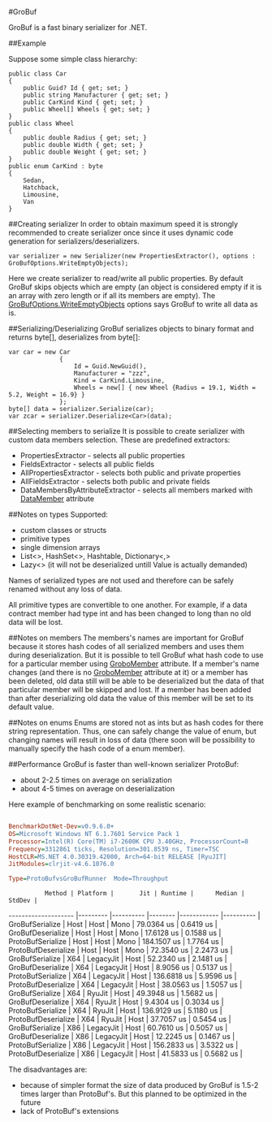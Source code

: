 #GroBuf

GroBuf is a fast binary serializer for .NET.

##Example

Suppose some simple class hierarchy:

```
public class Car
{
    public Guid? Id { get; set; }
    public string Manufacturer { get; set; }
    public CarKind Kind { get; set; }
    public Wheel[] Wheels { get; set; }
}
public class Wheel
{
    public double Radius { get; set; }
    public double Width { get; set; }
    public double Weight { get; set; }
}
public enum CarKind : byte
{
    Sedan,
    Hatchback,
    Limousine,
    Van
}
```

##Creating serializer
In order to obtain maximum speed it is strongly recommended to create serializer once since it uses dynamic code generation for serializers/deserializers.

```
var serializer = new Serializer(new PropertiesExtractor(), options : GroBufOptions.WriteEmptyObjects);
```

Here we create serializer to read/write all public properties.
By default GroBuf skips objects which are empty (an object is considered empty if it is an array with zero length or if all its members are empty). The [GroBufOptions.WriteEmptyObjects](https://github.com/homuroll/GroBuf/blob/master/GroBuf/GroBuf/GroBufOptions.cs) options says GroBuf to write all data as is.

##Serializing/Deserializing
GroBuf serializes objects to binary format and returns byte[], deserializes from byte[]:
```
var car = new Car
              {
                  Id = Guid.NewGuid(),
                  Manufacturer = "zzz",
                  Kind = CarKind.Limousine,
                  Wheels = new[] { new Wheel {Radius = 19.1, Width = 5.2, Weight = 16.9} }
              };
byte[] data = serializer.Serialize(car);
var zcar = serializer.Deserialize<Car>(data);
```

##Selecting members to serialize
It is possible to create serializer with custom data members selection.
These are predefined extractors:
 - PropertiesExtractor - selects all public properties
 - FieldsExtractor - selects all public fields
 - AllPropertiesExtractor - selects both public and private properties
 - AllFieldsExtractor - selects both public and private fields
 - DataMembersByAttributeExtractor - selects all members marked with [DataMember](http://msdn.microsoft.com/en-us/library/system.runtime.serialization.datamemberattribute.aspx) attribute

##Notes on types
Supported:
 - custom classes or structs
 - primitive types
 - single dimension arrays
 - List<>, HashSet<>, Hashtable, Dictionary<,>
 - Lazy<> (it will not be deserialized untill Value is actually demanded)

Names of serialized types are not used and therefore can be safely renamed without any loss of data.

All primitive types are convertible to one another. For example, if a data contract member had type int and has been changed to long than no old data will be lost.

##Notes on members
The members's names are important for GroBuf because it stores hash codes of all serialized members and uses them during deserialization. But it is possible to tell GroBuf what hash code to use for a particular member using [GroboMember](https://github.com/homuroll/GroBuf/blob/master/GroBuf/GroBuf/DataMembersExtracters/GroboMemberAttribute.cs) attribute.
If a member's name changes (and there is no [GroboMember](https://github.com/homuroll/GroBuf/blob/master/GroBuf/GroBuf/DataMembersExtracters/GroboMemberAttribute.cs) attribute at it) or a member has been deleted, old data still will be able to be deserialized but the data of that particular member will be skipped and lost.
If a member has been added than after deserializing old data the value of this member will be set to its default value.

##Notes on enums
Enums are stored not as ints but as hash codes for there string representation. Thus, one can safely change the value of enum, but changing names will result in loss of data (there soon will be possibility to manually specify the hash code of a enum member).

##Performance
GroBuf is faster than well-known serializer ProtoBuf:
 - about 2-2.5 times on average on serialization
 - about 4-5 times on average on deserialization

Here example of benchmarking on some realistic scenario:

```ini

BenchmarkDotNet-Dev=v0.9.6.0+
OS=Microsoft Windows NT 6.1.7601 Service Pack 1
Processor=Intel(R) Core(TM) i7-2600K CPU 3.40GHz, ProcessorCount=8
Frequency=3312861 ticks, Resolution=301.8539 ns, Timer=TSC
HostCLR=MS.NET 4.0.30319.42000, Arch=64-bit RELEASE [RyuJIT]
JitModules=clrjit-v4.6.1076.0

Type=ProtoBufvsGroBufRunner  Mode=Throughput  

```
              Method | Platform |       Jit | Runtime |      Median |    StdDev |
-------------------- |--------- |---------- |-------- |------------ |---------- |
     GroBufSerialize |     Host |      Host |    Mono |  79.0364 us | 0.6419 us |
   GroBufDeserialize |     Host |      Host |    Mono |  17.6128 us | 0.1588 us |
   ProtoBufSerialize |     Host |      Host |    Mono | 184.1507 us | 1.7764 us |
 ProtoBufDeserialize |     Host |      Host |    Mono |  72.3540 us | 2.2473 us |
     GroBufSerialize |      X64 | LegacyJit |    Host |  52.2340 us | 2.1481 us |
   GroBufDeserialize |      X64 | LegacyJit |    Host |   8.9056 us | 0.5137 us |
   ProtoBufSerialize |      X64 | LegacyJit |    Host | 136.6818 us | 5.9596 us |
 ProtoBufDeserialize |      X64 | LegacyJit |    Host |  38.0563 us | 1.5057 us |
     GroBufSerialize |      X64 |    RyuJit |    Host |  49.3948 us | 1.5682 us |
   GroBufDeserialize |      X64 |    RyuJit |    Host |   9.4304 us | 0.3034 us |
   ProtoBufSerialize |      X64 |    RyuJit |    Host | 136.9129 us | 5.1180 us |
 ProtoBufDeserialize |      X64 |    RyuJit |    Host |  37.7057 us | 0.5454 us |
     GroBufSerialize |      X86 | LegacyJit |    Host |  60.7610 us | 0.5057 us |
   GroBufDeserialize |      X86 | LegacyJit |    Host |  12.2245 us | 0.1467 us |
   ProtoBufSerialize |      X86 | LegacyJit |    Host | 156.2833 us | 3.5322 us |
 ProtoBufDeserialize |      X86 | LegacyJit |    Host |  41.5833 us | 0.5682 us |

The disadvantages are:
 - because of simpler format the size of data produced by GroBuf is 1.5-2 times larger than ProtoBuf's. But this planned to be optimized in the future
 - lack of ProtoBuf's extensions
